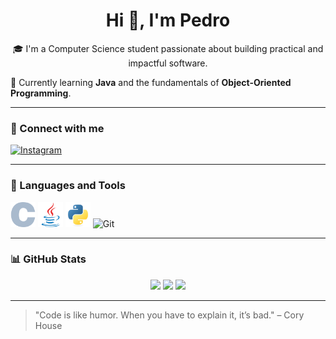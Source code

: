 <h1 align="center">Hi 👋, I'm Pedro</h1>

<p align="center">
🎓 I'm a Computer Science student passionate about building practical and impactful software.</p>
<p aling="center">
🌱 Currently learning <strong>Java</strong> and the fundamentals of <strong>Object-Oriented Programming</strong>.
</p>

---

### 📲 Connect with me

[![Instagram](https://img.shields.io/badge/-@pedrooliv.sz-E4405F?style=for-the-badge&logo=instagram&logoColor=white)](https://instagram.com/pedrooliv.sz)

---

### 🧰 Languages and Tools

<p align="left">
  <img src="https://raw.githubusercontent.com/devicons/devicon/master/icons/c/c-original.svg" alt="C" width="40" height="40"/>
  <img src="https://raw.githubusercontent.com/devicons/devicon/master/icons/java/java-original.svg" alt="Java" width="40" height="40"/>
  <img src="https://raw.githubusercontent.com/devicons/devicon/master/icons/python/python-original.svg" alt="Python" width="40" height="40"/>
  <img src="https://www.vectorlogo.zone/logos/git-scm/git-scm-icon.svg" alt="Git" width="40" height="40"/>
</p>

---

### 📊 GitHub Stats

<p align="center">
  <img src="https://github-readme-stats.vercel.app/api?username=pedroolivsz&show_icons=true&theme=radical" />
  <img src="https://github-readme-stats.vercel.app/api/top-langs/?username=pedroolivsz&layout=compact&theme=radical" />
  <img src="https://github-readme-streak-stats.herokuapp.com/?user=pedroolivsz&theme=radical" />
</p>

---

> "Code is like humor. When you have to explain it, it’s bad." – Cory House

